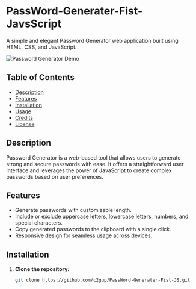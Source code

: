 # PassWord-Generater-Fist-JavsScript

A simple and elegant Password Generator web application built using HTML, CSS, and JavaScript.

![Password Generator Demo](demo.gif)

## Table of Contents

- [Description](#description)
- [Features](#features)
- [Installation](#installation)
- [Usage](#usage)
- [Credits](#credits)
- [License](#license)

## Description

Password Generator is a web-based tool that allows users to generate strong and secure passwords with ease. It offers a straightforward user interface and leverages the power of JavaScript to create complex passwords based on user preferences.

## Features

- Generate passwords with customizable length.
- Include or exclude uppercase letters, lowercase letters, numbers, and special characters.
- Copy generated passwords to the clipboard with a single click.
- Responsive design for seamless usage across devices.

## Installation

1. **Clone the repository:**
   ```sh
   git clone https://github.com/c2gup/PassWord-Generater-Fist-JS.git
